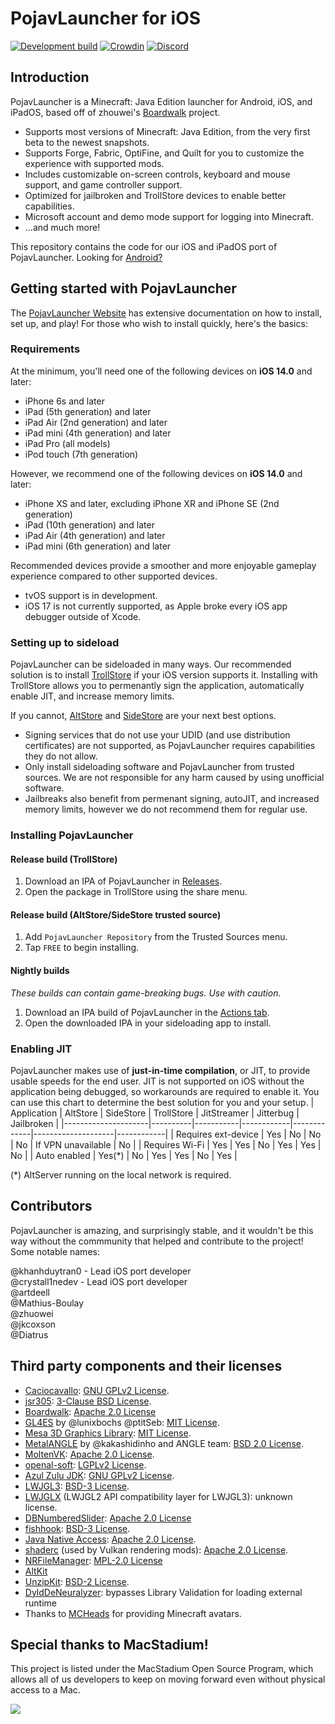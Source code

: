 # PojavLauncher for iOS
[![Development build](https://github.com/PojavLauncherTeam/PojavLauncher_iOS/actions/workflows/development.yml/badge.svg?branch=main)](https://github.com/PojavLauncherTeam/PojavLauncher_iOS/actions/workflows/development.yml)
[![Crowdin](https://badges.crowdin.net/pojavlauncher/localized.svg)](https://crowdin.com/project/pojavlauncher)
[![Discord](https://img.shields.io/discord/724163890803638273.svg?label=&logo=discord&logoColor=ffffff&color=7389D8&labelColor=6A7EC2)](https://discord.gg/pojavlauncher-724163890803638273)



## Introduction
PojavLauncher is a Minecraft: Java Edition launcher for Android, iOS, and iPadOS, based off of zhouwei's [Boardwalk](https://github.com/zhouwei/Boardwalk) project.
* Supports most versions of Minecraft: Java Edition, from the very first beta to the newest snapshots.
* Supports Forge, Fabric, OptiFine, and Quilt for you to customize the experience with supported mods.
* Includes customizable on-screen controls, keyboard and mouse support, and game controller support.
* Optimized for jailbroken and TrollStore devices to enable better capabilities.
* Microsoft account and demo mode support for logging into Minecraft.
* ...and much more!

This repository contains the code for our iOS and iPadOS port of PojavLauncher. Looking for [Android?](https://github.com/PojavLauncherTeam/PojavLauncher)

## Getting started with PojavLauncher
The [PojavLauncher Website](https://pojavlauncherteam.github.io/INSTALL.html#ios) has extensive documentation on how to install, set up, and play! For those who wish to install quickly, here's the basics:

### Requirements
At the minimum, you'll need one of the following devices on **iOS 14.0** and later:
- iPhone 6s and later
- iPad (5th generation) and later
- iPad Air (2nd generation) and later
- iPad mini (4th generation) and later
- iPad Pro (all models)
- iPod touch (7th generation)

However, we recommend one of the following devices on **iOS 14.0** and later:
- iPhone XS and later, excluding iPhone XR and iPhone SE (2nd generation)
- iPad (10th generation) and later
- iPad Air (4th generation) and later
- iPad mini (6th generation) and later

Recommended devices provide a smoother and more enjoyable gameplay experience compared to other supported devices.
- tvOS support is in development.
- iOS 17 is not currently supported, as Apple broke every iOS app debugger outside of Xcode.

### Setting up to sideload
PojavLauncher can be sideloaded in many ways. Our recommended solution is to install [TrollStore](https://github.com/opa334/TrollStore) if your iOS version supports it. Installing with TrollStore allows you to permenantly sign the application, automatically enable JIT, and increase memory limits.

If you cannot, [AltStore](https://altstore.io) and [SideStore](https://sidestore.io) are your next best options.
- Signing services that do not use your UDID (and use distribution certificates) are not supported, as PojavLauncher requires capabilities they do not allow.
- Only install sideloading software and PojavLauncher from trusted sources. We are not responsible for any harm caused by using unofficial software.
- Jailbreaks also benefit from permenant signing, autoJIT, and increased memory limits, however we do not recommend them for regular use.

### Installing PojavLauncher
#### Release build (TrollStore)
1. Download an IPA of PojavLauncher in [Releases](https://github.com/PojavLauncherTeam/PojavLauncher_iOS/releases).
2. Open the package in TrollStore using the share menu.

#### Release build (AltStore/SideStore trusted source)
1. Add `PojavLauncher Repository` from the Trusted Sources menu.
2. Tap `FREE` to begin installing.

#### Nightly builds
*These builds can contain game-breaking bugs. Use with caution.*
1. Download an IPA build of PojavLauncher in the [Actions tab](https://github.com/PojavLauncherTeam/PojavLauncher_iOS/actions).
2. Open the downloaded IPA in your sideloading app to install.

### Enabling JIT
PojavLauncher makes use of **just-in-time compilation**, or JIT, to provide usable speeds for the end user. JIT is not supported on iOS without the application being debugged, so workarounds are required to enable it. You can use this chart to determine the best solution for you and your setup.
| Application         | AltStore | SideStore | TrollStore | JitStreamer | Jitterbug          | Jailbroken |
|---------------------|----------|-----------|------------|-------------|--------------------|------------|
| Requires ext-device | Yes      | No        | No         | No          | If VPN unavailable | No         |
| Requires Wi-Fi      | Yes      | Yes       | No         | Yes         | Yes                | No         |
| Auto enabled        | Yes(*)   | No        | Yes        | Yes         | No                 | Yes        |

(*) AltServer running on the local network is required.

## Contributors
PojavLauncher is amazing, and surprisingly stable, and it wouldn't be this way without the commmunity that helped and contribute to the project! Some notable names:

@khanhduytran0 - Lead iOS port developer  
@crystall1nedev - Lead iOS port developer  
@artdeell  
@Mathius-Boulay  
@zhuowei  
@jkcoxson   
@Diatrus 

## Third party components and their licenses
- [Caciocavallo](https://github.com/PojavLauncherTeam/caciocavallo): [GNU GPLv2 License](https://github.com/PojavLauncherTeam/caciocavallo/blob/master/LICENSE).
- [jsr305](https://code.google.com/p/jsr-305): [3-Clause BSD License](http://opensource.org/licenses/BSD-3-Clause).
- [Boardwalk](https://github.com/zhuowei/Boardwalk): [Apache 2.0 License](https://github.com/zhuowei/Boardwalk/blob/master/LICENSE) 
- [GL4ES](https://github.com/ptitSeb/gl4es) by @lunixbochs @ptitSeb: [MIT License](https://github.com/ptitSeb/gl4es/blob/master/LICENSE).
- [Mesa 3D Graphics Library](https://gitlab.freedesktop.org/mesa/mesa): [MIT License](https://docs.mesa3d.org/license.html).
- [MetalANGLE](https://github.com/khanhduytran0/metalangle) by @kakashidinho and ANGLE team: [BSD 2.0 License](https://github.com/kakashidinho/metalangle/blob/master/LICENSE).
- [MoltenVK](https://github.com/KhronosGroup/MoltenVK): [Apache 2.0 License](https://github.com/KhronosGroup/MoltenVK/blob/master/LICENSE).
- [openal-soft](https://github.com/kcat/openal-soft): [LGPLv2 License](https://github.com/kcat/openal-soft/blob/master/COPYING).
- [Azul Zulu JDK](https://www.azul.com/downloads/?package=jdk): [GNU GPLv2 License](https://openjdk.java.net/legal/gplv2+ce.html).
- [LWJGL3](https://github.com/PojavLauncherTeam/lwjgl3): [BSD-3 License](https://github.com/LWJGL/lwjgl3/blob/master/LICENSE.md).
- [LWJGLX](https://github.com/PojavLauncherTeam/lwjglx) (LWJGL2 API compatibility layer for LWJGL3): unknown license.
- [DBNumberedSlider](https://github.com/khanhduytran0/DBNumberedSlider): [Apache 2.0 License](https://github.com/immago/DBNumberedSlider/blob/master/LICENSE)
- [fishhook](https://github.com/khanhduytran0/fishhook): [BSD-3 License](https://github.com/facebook/fishhook/blob/main/LICENSE).
- [Java Native Access](https://github.com/java-native-access/jna): [Apache 2.0 License](https://github.com/java-native-access/jna/blob/master/LICENSE).
- [shaderc](https://github.com/khanhduytran0/shaderc) (used by Vulkan rendering mods): [Apache 2.0 License](https://github.com/google/shaderc/blob/main/LICENSE).
- [NRFileManager](https://github.com/mozilla-mobile/firefox-ios/tree/b2f89ac40835c5988a1a3eb642982544e00f0f90/ThirdParty/NRFileManager): [MPL-2.0 License](https://www.mozilla.org/en-US/MPL/2.0)
- [AltKit](https://github.com/rileytestut/AltKit)
- [UnzipKit](https://github.com/abbeycode/UnzipKit): [BSD-2 License](https://github.com/abbeycode/UnzipKit/blob/master/LICENSE).
- [DyldDeNeuralyzer](https://github.com/xpn/DyldDeNeuralyzer): bypasses Library Validation for loading external runtime
- Thanks to [MCHeads](https://mc-heads.net) for providing Minecraft avatars.

## Special thanks to MacStadium!
This project is listed under the MacStadium Open Source Program, which allows all of us developers to keep on moving forward even without physical access to a Mac.

![](https://user-images.githubusercontent.com/55281754/183129754-c3736bb9-d528-4af7-9351-a12b3be7549e.png)

<!-- sillysock was here -->
